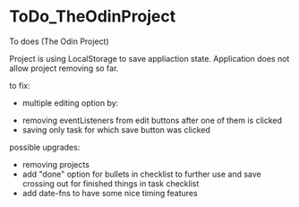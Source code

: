 # ToDo_TheOdinProject
 To does (The Odin Project)
 
 Project is using LocalStorage to save appliaction state.
 Application does not allow project removing so far.

to fix:
- multiple editing option
by:
 + removing eventListeners from edit buttons after one of them is clicked
 + saving only task for which save button was clicked

possible upgrades:
- removing projects
- add "done" option for bullets in checklist to further use and save crossing out for finished things in task checklist
- add date-fns to have some nice timing features
